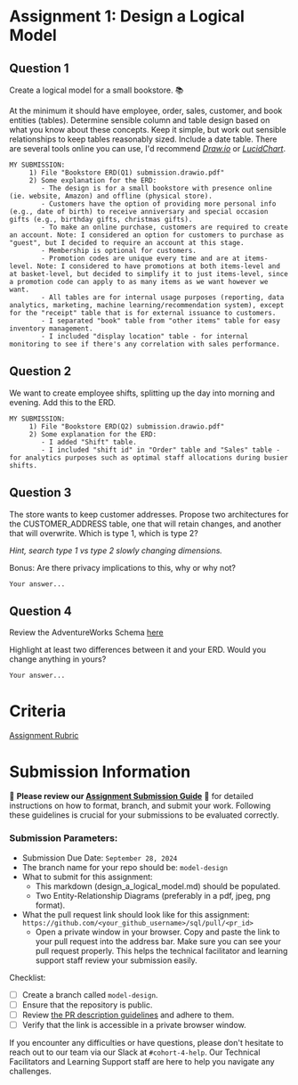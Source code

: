 # Assignment 1: Design a Logical Model

## Question 1
Create a logical model for a small bookstore. 📚

At the minimum it should have employee, order, sales, customer, and book entities (tables). Determine sensible column and table design based on what you know about these concepts. Keep it simple, but work out sensible relationships to keep tables reasonably sized. Include a date table. There are several tools online you can use, I'd recommend [_Draw.io_](https://www.drawio.com/) or [_LucidChart_](https://www.lucidchart.com/pages/).

```
MY SUBMISSION: 
     1) File "Bookstore ERD(Q1) submission.drawio.pdf" 
     2) Some explanation for the ERD: 
        - The design is for a small bookstore with presence online (ie. website, Amazon) and offline (physical store). 
        - Customers have the option of providing more personal info (e.g., date of birth) to receive anniversary and special occasion gifts (e.g., birthday gifts, christmas gifts). 
        - To make an online purchase, customers are required to create an account. Note: I considered an option for customers to purchase as "guest", but I decided to require an account at this stage. 
        - Membership is optional for customers. 
        - Promotion codes are unique every time and are at items-level. Note: I considered to have promotions at both items-level and at basket-level, but decided to simplify it to just items-level, since a promotion code can apply to as many items as we want however we want. 
        - All tables are for internal usage purposes (reporting, data analytics, marketing, machine learning/recommendation system), except for the "receipt" table that is for external issuance to customers. 
        - I separated "book" table from "other items" table for easy inventory management. 
        - I included "display location" table - for internal monitoring to see if there's any correlation with sales performance.
```
   

## Question 2
We want to create employee shifts, splitting up the day into morning and evening. Add this to the ERD.

```
MY SUBMISSION: 
     1) File "Bookstore ERD(Q2) submission.drawio.pdf" 
     2) Some explanation for the ERD: 
        - I added "Shift" table. 
        - I included "shift id" in "Order" table and "Sales" table - for analytics purposes such as optimal staff allocations during busier shifts. 
```
         

## Question 3
The store wants to keep customer addresses. Propose two architectures for the CUSTOMER_ADDRESS table, one that will retain changes, and another that will overwrite. Which is type 1, which is type 2?

_Hint, search type 1 vs type 2 slowly changing dimensions._

Bonus: Are there privacy implications to this, why or why not?
```
Your answer...
```

## Question 4
Review the AdventureWorks Schema [here](https://i.stack.imgur.com/LMu4W.gif)

Highlight at least two differences between it and your ERD. Would you change anything in yours?
```
Your answer...
```

# Criteria

[Assignment Rubric](./assignment_rubric.md)

# Submission Information

🚨 **Please review our [Assignment Submission Guide](https://github.com/UofT-DSI/onboarding/blob/main/onboarding_documents/submissions.md)** 🚨 for detailed instructions on how to format, branch, and submit your work. Following these guidelines is crucial for your submissions to be evaluated correctly.

### Submission Parameters:
* Submission Due Date: `September 28, 2024`
* The branch name for your repo should be: `model-design`
* What to submit for this assignment:
    * This markdown (design_a_logical_model.md) should be populated.
    * Two Entity-Relationship Diagrams (preferably in a pdf, jpeg, png format).
* What the pull request link should look like for this assignment: `https://github.com/<your_github_username>/sql/pull/<pr_id>`
    * Open a private window in your browser. Copy and paste the link to your pull request into the address bar. Make sure you can see your pull request properly. This helps the technical facilitator and learning support staff review your submission easily.

Checklist:
- [ ] Create a branch called `model-design`.
- [ ] Ensure that the repository is public.
- [ ] Review [the PR description guidelines](https://github.com/UofT-DSI/onboarding/blob/main/onboarding_documents/submissions.md#guidelines-for-pull-request-descriptions) and adhere to them.
- [ ] Verify that the link is accessible in a private browser window.

If you encounter any difficulties or have questions, please don't hesitate to reach out to our team via our Slack at `#cohort-4-help`. Our Technical Facilitators and Learning Support staff are here to help you navigate any challenges.
